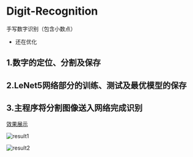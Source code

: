 # Digit-Recognition
手写数字识别（包含小数点）

* 还在优化

1.数字的定位、分割及保存
----


2.LeNet5网络部分的训练、测试及最优模型的保存
----


3.主程序将分割图像送入网络完成识别
----

[效果展示](https://github.com/wwwwkd/Digit-Recognition/tree/master/result)

![result1](https://github.com/wwwwkd/Digit-Recognition/blob/master/result/test1_result.png "test1_result")


![result2](https://github.com/wwwwkd/Digit-Recognition/blob/master/result/test2_result.png "test2_result")
